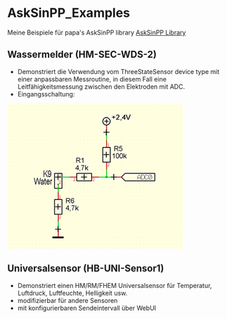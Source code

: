 # AskSinPP_Examples
Meine Beispiele für papa's AskSinPP library
[AskSinPP Library](https://github.com/pa-pa/AskSinPP)


## Wassermelder (HM-SEC-WDS-2)

- Demonstriert die Verwendung vom ThreeStateSensor device type mit einer anpassbaren Messroutine, in diesem Fall eine Leitfähigkeitsmessung zwischen den Elektroden mit ADC.
- Eingangsschaltung:

![pic](HM-SEC-WDS-2/Images/Circuit_ADC.png)


## Universalsensor (HB-UNI-Sensor1)

- Demonstriert einen HM/RM/FHEM Universalsensor für Temperatur, Luftdruck, Luftfeuchte, Helligkeit usw.
- modifizierbar für andere Sensoren
- mit konfigurierbaren Sendeintervall über WebUI
